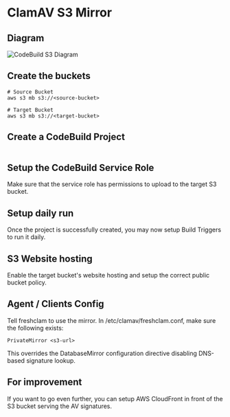# ClamAV S3 Mirror

## Diagram

![CodeBuild S3 Diagram](https://raw.githubusercontent.com/johnalvero/clamav-s3-mirror/master/diagram.jpeg)

## Create the buckets
```
# Source Bucket
aws s3 mb s3://<source-bucket>

# Target Bucket
aws s3 mb s3://<target-bucket>
```

## Create a CodeBuild Project
```

```

## Setup the CodeBuild Service Role
Make sure that the service role has permissions to upload to the target S3 bucket.

## Setup daily run
Once the project is successfully created, you may now setup Build Triggers to run it daily.

## S3 Website hosting
Enable the target bucket's website hosting and setup the correct public bucket policy.

## Agent / Clients Config
Tell freshclam to use the mirror. In /etc/clamav/freshclam.conf, make sure the following exists:
```
PrivateMirror <s3-url>
```
This overrides the DatabaseMirror configuration directive disabling DNS-based signature lookup.

## For improvement
If you want to go even further, you can setup AWS CloudFront in front of the S3 bucket serving the AV signatures.

